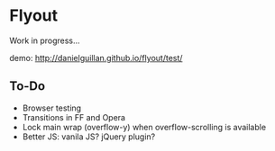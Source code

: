 # Flyout

Work in progress…

demo: http://danielguillan.github.io/flyout/test/

## To-Do
- Browser testing
- Transitions in FF and Opera
- Lock main wrap (overflow-y) when overflow-scrolling is available
- Better JS: vanila JS? jQuery plugin?

